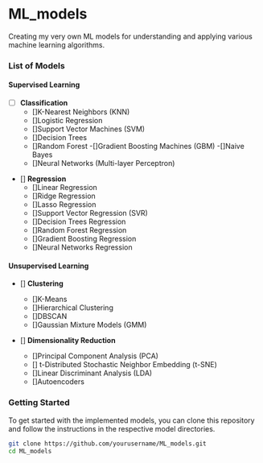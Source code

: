 # ML_models

Creating my very own ML models for understanding and applying various machine learning algorithms.

### List of Models

#### Supervised Learning

-[ ] **Classification**
  - []K-Nearest Neighbors (KNN)
  - []Logistic Regression
  - []Support Vector Machines (SVM)
  - []Decision Trees
  - []Random Forest
  -[]Gradient Boosting Machines (GBM)
  -[]Naive Bayes
  - []Neural Networks (Multi-layer Perceptron)

- [] **Regression**
  - []Linear Regression
  - []Ridge Regression
  - []Lasso Regression
  - []Support Vector Regression (SVR)
  - []Decision Trees Regression
  - []Random Forest Regression
  - []Gradient Boosting Regression
  - []Neural Networks Regression

#### Unsupervised Learning

- [] **Clustering**
  - []K-Means
  - []Hierarchical Clustering
  - []DBSCAN
  - []Gaussian Mixture Models (GMM)

- [] **Dimensionality Reduction**
  - []Principal Component Analysis (PCA)
  - [] t-Distributed Stochastic Neighbor Embedding (t-SNE)
  - []Linear Discriminant Analysis (LDA)
  - []Autoencoders

### Getting Started

To get started with the implemented models, you can clone this repository and follow the instructions in the respective model directories.

```bash
git clone https://github.com/yourusername/ML_models.git
cd ML_models
